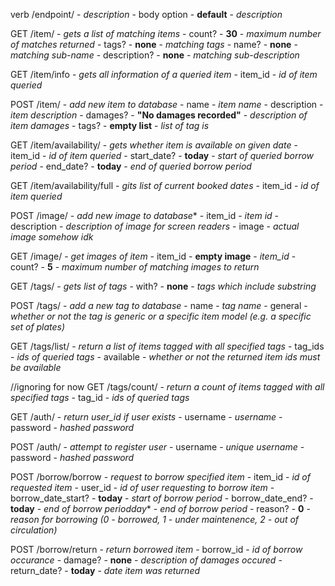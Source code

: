 verb /endpoint/ - *description*
    - body option - **default** - *description*

GET /item/ - *gets a list of matching items*
    - count? - **30** - *maximum number of matches returned*
    - tags? - **none** - *matching tags*
    - name? - **none** - *matching sub-name*
    - description? - **none** - *matching sub-description*

GET /item/info - *gets all information of a queried item*
    - item_id - *id of item queried*

POST /item/ - *add new item to database*
    - name - *item name*
    - description - *item description*
    - damages? - **"No damages recorded"** - *description of item damages*
    - tags? - **empty list** - *list of tag is*

GET /item/availability/ - *gets whether item is available on given date*
    - item_id - *id of item queried*
    - start_date? - **today** - *start of queried borrow period*
    - end_date? - **today** - *end of queried borrow period*

GET /item/availability/full - *gits list of current booked dates*
    - item_id - *id of item queried*

POST /image/ - *add new image to database**
    - item_id - *item id*
    - description - *description of image for screen readers*
    - image - *actual image somehow idk*

GET /image/ - *get images of item*
    - item_id - **empty image** - *item_id*
    - count? - **5** - *maximum number of matching images to return*

GET /tags/ - *gets list of tags*
    - with? - **none** - *tags which include substring*
    
POST /tags/ - *add a new tag to database*
    - name - *tag name*
    - general - *whether or not the tag is generic or a specific item model (e.g. a specific set of plates)*

GET /tags/list/ - *return a list of items tagged with all specified tags*
    - tag_ids - *ids of queried tags*
    - available - *whether or not the returned item ids must be available*


//ignoring for now
GET /tags/count/ - *return a count of items tagged with all specified tags*
    - tag_id - *ids of queried tags*






GET /auth/ - *return user_id if user exists*
    - username - *username*
    - password - *hashed password*

POST /auth/ - *attempt to register user*
    - username - *unique username*
    - password - *hashed password*

POST /borrow/borrow - *request to borrow specified item*
    - item_id - *id of requested item*
    - user_id - *id of user requesting to borrow item*
    - borrow_date_start? - **today** - *start of borrow period*
    - borrow_date_end? - **today** - *end of borrow periodday** - *end of borrow period*
    - reason? - **0** - *reason for borrowing (0 - borrowed, 1 - under maintenence, 2 - out of circulation)*

POST /borrow/return - *return borrowed item*
    - borrow_id - *id of borrow occurance*
    - damage? - **none** - *description of damages occured*
    - return_date? - **today** - *date item was returned*


